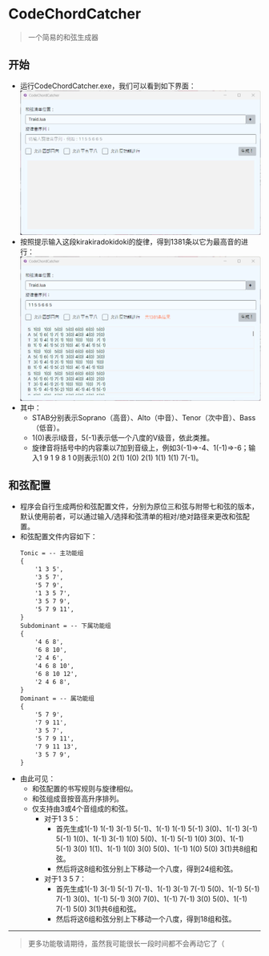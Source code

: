 # CodeChordCatcher

> 一个简易的和弦生成器
## 开始
- 运行CodeChordCatcher.exe，我们可以看到如下界面：
![输入图片说明](/imgs/1.png)
- 按照提示输入这段kirakiradokidoki的旋律，得到1381条以它为最高音的进行：
![输入图片说明](/imgs/2.png)
- 其中：
	- STAB分别表示Soprano（高音）、Alto（中音）、Tenor（次中音）、Bass（低音）。
	- 1(0)表示I级音，5(-1)表示低一个八度的V级音，依此类推。
	- 旋律音将括号中的内容乘以7加到音级上，例如3(-1)=>-4、1(-1)=>-6；输入1 9 1 9 8 1 0则表示1(0) 2(1) 1(0) 2(1) 1(1) 1(1) 7(-1)。
## 和弦配置
- 程序会自行生成两份和弦配置文件，分别为原位三和弦与附带七和弦的版本，默认使用前者，可以通过输入/选择和弦清单的相对/绝对路径来更改和弦配置。
- 和弦配置文件内容如下：
	```
	Tonic = -- 主功能组
	{
	    '1 3 5',
	    '3 5 7',
	    '5 7 9',
	    '1 3 5 7',
	    '3 5 7 9',
	    '5 7 9 11',
	}
	Subdominant = -- 下属功能组
	{
	    '4 6 8',
	    '6 8 10',
	    '2 4 6',
	    '4 6 8 10',
	    '6 8 10 12',
	    '2 4 6 8',
	}
	Dominant = -- 属功能组
	{
	    '5 7 9',
	    '7 9 11',
	    '3 5 7',
	    '5 7 9 11',
	    '7 9 11 13',
	    '3 5 7 9',
	}
	```
- 由此可见：
	- 和弦配置的书写规则与旋律相似。
	- 和弦组成音按音高升序排列。
	- 仅支持由3或4个音组成的和弦。
		- 对于1 3 5：
			- 首先生成1(-1) 1(-1) 3(-1) 5(-1)、1(-1) 1(-1) 5(-1) 3(0)、1(-1) 3(-1) 5(-1) 1(0)、1(-1) 3(-1) 1(0) 5(0)、1(-1) 5(-1) 1(0) 3(0)、1(-1) 5(-1) 3(0) 1(1)、1(-1) 1(0) 3(0) 5(0)、1(-1) 1(0) 5(0) 3(1)共8组和弦。
			- 然后将这8组和弦分别上下移动一个八度，得到24组和弦。
		- 对于1 3 5 7：
			- 首先生成1(-1) 3(-1) 5(-1) 7(-1)、1(-1) 3(-1) 7(-1) 5(0)、1(-1) 5(-1) 7(-1) 3(0)、1(-1) 5(-1) 3(0) 7(0)、1(-1) 7(-1) 3(0) 5(0)、1(-1) 7(-1) 5(0) 3(1)共6组和弦。
			- 然后将这6组和弦分别上下移动一个八度，得到18组和弦。
---
> 更多功能敬请期待，虽然我可能很长一段时间都不会再动它了（